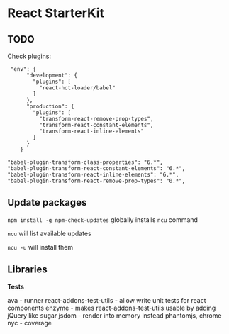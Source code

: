 React StarterKit
================

TODO
----

Check plugins:

```
 "env": {
      "development": {
        "plugins": [
          "react-hot-loader/babel"
        ]
      },
      "production": {
        "plugins": [
          "transform-react-remove-prop-types",
          "transform-react-constant-elements",
          "transform-react-inline-elements"
        ]
      }
    }

"babel-plugin-transform-class-properties": "6.*",
"babel-plugin-transform-react-constant-elements": "6.*",
"babel-plugin-transform-react-inline-elements": "6.*",
"babel-plugin-transform-react-remove-prop-types": "0.*",
```


Update packages
---------------

`npm install -g npm-check-updates` globally installs `ncu` command

`ncu` will list available updates

`ncu -u` will install them

Libraries
---------

**Tests**

ava - runner
react-addons-test-utils - allow write unit tests for react components
enzyme - makes react-addons-test-utils usable by adding jQuery like sugar
jsdom - render into memory instead phantomjs, chrome
nyc - coverage
